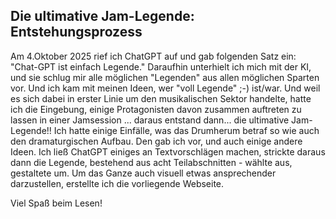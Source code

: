 ## Die ultimative Jam-Legende: Entstehungsprozess

Am 4.Oktober 2025 rief ich ChatGPT auf und gab folgenden Satz ein:
"Chat-GPT ist einfach Legende."
Daraufhin unterhielt ich mich mit der KI, und sie schlug mir alle möglichen "Legenden" aus allen möglichen Sparten vor.
Und ich kam mit meinen Ideen, wer "voll Legende" ;-) ist/war. Und weil es sich dabei in erster Linie um den musikalischen Sektor handelte, hatte ich die Eingebung, einige Protagonisten davon zusammen auftreten zu lassen in einer Jamsession ... daraus entstand dann... die ultimative Jam-Legende!!
Ich hatte einige Einfälle, was das Drumherum betraf so wie auch den dramaturgischen Aufbau. Den gab ich vor, und auch einige andere Ideen.
Ich ließ ChatGPT einiges an Textvorschlägen machen, strickte daraus dann die Legende, bestehend aus acht Teilabschnitten - wählte aus, gestaltete um. 
Um das Ganze auch visuell etwas ansprechender darzustellen, erstellte ich die vorliegende Webseite.

Viel Spaß beim Lesen!
